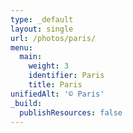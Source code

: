 ```yaml
---
type: _default
layout: single
url: /photos/paris/
menu:
  main:
    weight: 3
    identifier: Paris
    title: Paris
unifiedAlt: '© Paris'
_build:
  publishResources: false
---
```

